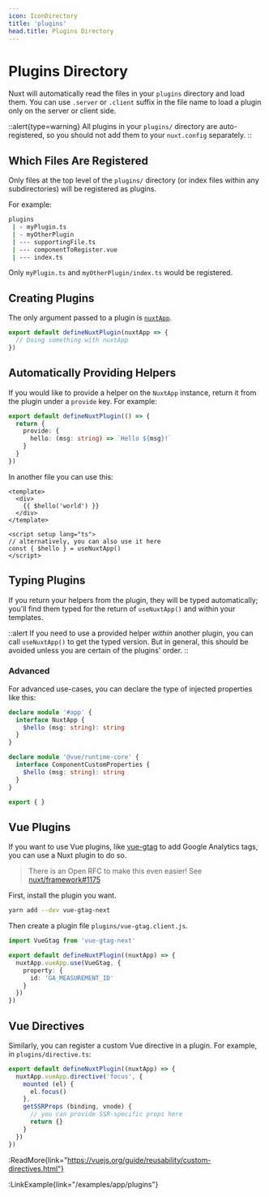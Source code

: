 ```yaml
---
icon: IconDirectory
title: 'plugins'
head.title: Plugins Directory
---
```


# Plugins Directory

Nuxt will automatically read the files in your `plugins` directory and load them. You can use `.server` or `.client` suffix in the file name to load a plugin only on the server or client side.

::alert{type=warning}
All plugins in your `plugins/` directory are auto-registered, so you should not add them to your `nuxt.config` separately.
::

## Which Files Are Registered

Only files at the top level of the `plugins/` directory (or index files within any subdirectories) will be registered as plugins.

For example:

```bash
plugins
 | - myPlugin.ts
 | - myOtherPlugin
 | --- supportingFile.ts
 | --- componentToRegister.vue
 | --- index.ts
```

Only `myPlugin.ts` and `myOtherPlugin/index.ts` would be registered.

## Creating Plugins

The only argument passed to a plugin is [`nuxtApp`](/api/composables/use-nuxt-app).

```ts
export default defineNuxtPlugin(nuxtApp => {
  // Doing something with nuxtApp
})
```

## Automatically Providing Helpers

If you would like to provide a helper on the `NuxtApp` instance, return it from the plugin under a `provide` key. For example:

```ts
export default defineNuxtPlugin(() => {
  return {
    provide: {
      hello: (msg: string) => `Hello ${msg}!`
    }
  }
})
```

In another file you can use this:

```vue
<template>
  <div>
    {{ $hello('world') }}
  </div>
</template>

<script setup lang="ts">
// alternatively, you can also use it here
const { $hello } = useNuxtApp()
</script>
```

## Typing Plugins

If you return your helpers from the plugin, they will be typed automatically; you'll find them typed for the return of `useNuxtApp()` and within your templates.

::alert
If you need to use a provided helper _within_ another plugin, you can call `useNuxtApp()` to get the typed version. But in general, this should be avoided unless you are certain of the plugins' order.
::

### Advanced

For advanced use-cases, you can declare the type of injected properties like this:

```ts [index.d.ts]
declare module '#app' {
  interface NuxtApp {
    $hello (msg: string): string
  }
}

declare module '@vue/runtime-core' {
  interface ComponentCustomProperties {
    $hello (msg: string): string
  }
}

export { }
```

## Vue Plugins

If you want to use Vue plugins, like [vue-gtag](https://github.com/MatteoGabriele/vue-gtag) to add Google Analytics tags, you can use a Nuxt plugin to do so.

> There is an Open RFC to make this even easier! See [nuxt/framework#1175](https://github.com/nuxt/framework/discussions/1175)

First, install the plugin you want.

```bash
yarn add --dev vue-gtag-next
```

Then create a plugin file `plugins/vue-gtag.client.js`.

```ts
import VueGtag from 'vue-gtag-next'

export default defineNuxtPlugin((nuxtApp) => {
  nuxtApp.vueApp.use(VueGtag, {
    property: {
      id: 'GA_MEASUREMENT_ID'
    }
  })
})
```

## Vue Directives

Similarly, you can register a custom Vue directive in a plugin. For example, in `plugins/directive.ts`:

```ts
export default defineNuxtPlugin((nuxtApp) => {
  nuxtApp.vueApp.directive('focus', {
    mounted (el) {
      el.focus()
    },
    getSSRProps (binding, vnode) {
      // you can provide SSR-specific props here
      return {}
    }
  })
})
```

:ReadMore{link="https://vuejs.org/guide/reusability/custom-directives.html"}

:LinkExample{link="/examples/app/plugins"}
